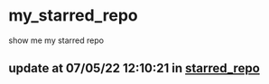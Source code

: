 # my_starred_repo
show me my starred repo

update at 07/05/22 12:10:21 in [starred_repo](./index.html)
---

